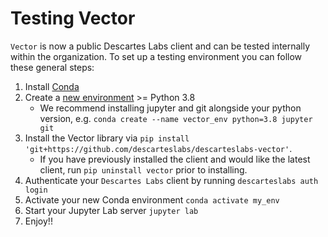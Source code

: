 # Testing Vector

`Vector` is now a public Descartes Labs client and can be tested internally within the organization. To set up a testing environment you can follow these general steps:

1. Install [Conda](https://docs.conda.io/en/latest/miniconda.html)
2. Create a [new environment](https://docs.conda.io/projects/conda/en/4.6.0/_downloads/52a95608c49671267e40c689e0bc00ca/conda-cheatsheet.pdf) >= Python 3.8
   - We recommend installing jupyter and git alongside your python version, e.g. `conda create --name vector_env python=3.8 jupyter git`
3. Install the Vector library via `pip install 'git+https://github.com/descarteslabs/descarteslabs-vector'`.
   - If you have previously installed the client and would like the latest client, run `pip uninstall vector` prior to installing.
4. Authenticate your `Descartes Labs` client by running `descarteslabs auth login`
5. Activate your new Conda environment `conda activate my_env`
6. Start your Jupyter Lab server `jupyter lab`
7. Enjoy!!
